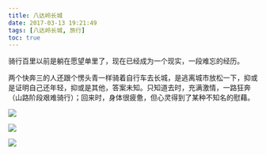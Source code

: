 ```yaml
---
title: 八达岭长城
date: 2017-03-13 19:21:49
tags: [八达岭长城, 旅行]
toc: true
---
```


骑行百里以前是躺在愿望单里了，现在已经成为一个现实，一段难忘的经历。

两个快奔三的人还跟个愣头青一样骑着自行车去长城，是逃离城市放松一下，抑或是证明自己还年轻，抑或是其他，答案未知。只知道去时，充满激情，一路狂奔（山路阶段艰难骑行）；回来时，身体很疲惫，但心灵得到了某种不知名的慰藉。

![](https://bytebucket.org/hotbaby/resource/raw/c652673bc449badf42b4930169f532d1e807514e/八达岭/八达岭－起点1.jpg)

![](https://bytebucket.org/hotbaby/resource/raw/c652673bc449badf42b4930169f532d1e807514e/八达岭/八达岭－居庸关.jpg)

![](https://bytebucket.org/hotbaby/resource/raw/c652673bc449badf42b4930169f532d1e807514e/八达岭/八达岭－终点2.jpg)

